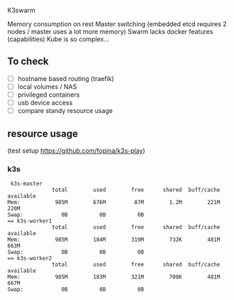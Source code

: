 K3swarm

Memory consumption on rest
Master switching (embedded etcd requires 2 nodes / master uses a lot more memory)
Swarm lacks docker features (capabilities)
Kube is so complex...

## To check

* [ ] hostname based routing (traefik)
* [ ] local volumes / NAS
* [ ] privileged containers
* [ ] usb device access
* [ ] compare standy resource usage

## resource usage

(test setup https://github.com/fopina/k3s-play)

### k3s

```
 k3s-master
              total        used        free      shared  buff/cache   available
Mem:           985M        676M         87M        1.2M        221M        220M
Swap:            0B          0B          0B
== k3s-worker1
              total        used        free      shared  buff/cache   available
Mem:           985M        184M        319M        732K        481M        663M
Swap:            0B          0B          0B
== k3s-worker2
              total        used        free      shared  buff/cache   available
Mem:           985M        183M        321M        708K        481M        667M
Swap:            0B          0B          0B
```

